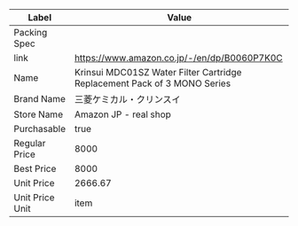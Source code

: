 | Label           | Value                                                                    |
| --------------- | ------------------------------------------------------------------------ |
| Packing Spec    |                                                                          |
| link            | https://www.amazon.co.jp/-/en/dp/B0060P7K0C                              |
| Name            | Krinsui MDC01SZ Water Filter Cartridge Replacement Pack of 3 MONO Series |
| Brand Name      | 三菱ケミカル・クリンスイ                                                             |
| Store Name      | Amazon JP - real shop                                                    |
| Purchasable     | true                                                                     |
| Regular Price   | 8000                                                                     |
| Best Price      | 8000                                                                     |
| Unit Price      | 2666.67                                                                  |
| Unit Price Unit | item                                                                     |
